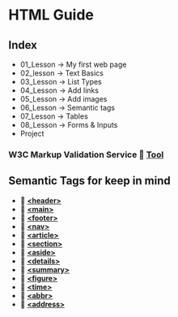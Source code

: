 # HTML Guide

## Index
- 01_Lesson &rarr; My first web page
- 02_lesson &rarr; Text Basics
- 03_Lesson &rarr; List Types
- 04_Lesson &rarr; Add links
- 05_Lesson &rarr; Add images
- 06_Lesson &rarr; Semantic tags
- 07_Lesson &rarr; Tables
- 08_Lesson &rarr; Forms & Inputs
- Project

### W3C Markup Validation Service 🔗 [Tool](https://validator.w3.org/)

## Semantic Tags for keep in mind
- 🔗 [**&lt;header&gt;**](https://developer.mozilla.org/en-US/docs/Web/HTML/Element/header)
- 🔗 [**&lt;main&gt;**](https://developer.mozilla.org/en-US/docs/Web/HTML/Element/main)
- 🔗 [**&lt;footer&gt;**](https://developer.mozilla.org/en-US/docs/Web/HTML/Element/footer)
- 🔗 [**&lt;nav&gt;**](https://developer.mozilla.org/en-US/docs/Web/HTML/Element/nav)
- 🔗 [**&lt;article&gt;**](https://developer.mozilla.org/en-US/docs/Web/HTML/Element/article)
- 🔗 [**&lt;section&gt;**](https://developer.mozilla.org/en-US/docs/Web/HTML/Element/section)
- 🔗 [**&lt;aside&gt;**](https://developer.mozilla.org/en-US/docs/Web/HTML/Element/aside)
- 🔗 [**&lt;details&gt;**](https://developer.mozilla.org/en-US/docs/Web/HTML/Element/details)
- 🔗 [**&lt;summary&gt;**](https://developer.mozilla.org/en-US/docs/Web/HTML/Element/summary)
- 🔗 [**&lt;figure&gt;**](https://developer.mozilla.org/en-US/docs/Web/HTML/Element/figure)
- 🔗 [**&lt;time&gt;**](https://developer.mozilla.org/en-US/docs/Web/HTML/Element/time)
- 🔗 [**&lt;abbr&gt;**](https://developer.mozilla.org/en-US/docs/Web/HTML/Element/abbr)
- 🔗 [**&lt;address&gt;**](https://developer.mozilla.org/en-US/docs/Web/HTML/Element/address)
